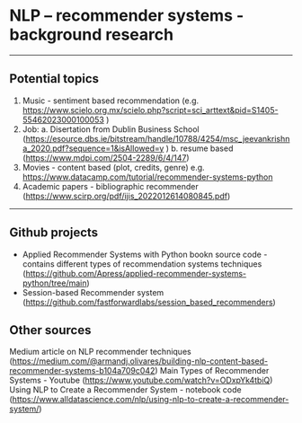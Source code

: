 # NLP – recommender systems - background research

---
## Potential topics
1. Music - sentiment based recommendation (e.g. https://www.scielo.org.mx/scielo.php?script=sci_arttext&pid=S1405-55462023000100053 )
2. Job:
	a. Disertation from Dublin Business School (https://esource.dbs.ie/bitstream/handle/10788/4254/msc_jeevankrishna_2020.pdf?sequence=1&isAllowed=y )
	b. resume based (https://www.mdpi.com/2504-2289/6/4/147)
3. Movies - content based (plot, credits, genre) e.g. https://www.datacamp.com/tutorial/recommender-systems-python
4. Academic papers - bibliographic recommender (https://www.scirp.org/pdf/ijis_2022012614080845.pdf)

---
## Github projects
- Applied Recommender Systems with Python  bookn source code - contains different  types of recommendation systems techniques 
(https://github.com/Apress/applied-recommender-systems-python/tree/main)
- Session-based Recommender system (https://github.com/fastforwardlabs/session_based_recommenders)

## Other sources
Medium article on NLP recommender techniques (https://medium.com/@armandj.olivares/building-nlp-content-based-recommender-systems-b104a709c042)
Main Types of Recommender Systems - Youtube (https://www.youtube.com/watch?v=ODxpYk4tbiQ)
Using NLP to Create a Recommender System - notebook code (https://www.alldatascience.com/nlp/using-nlp-to-create-a-recommender-system/)


